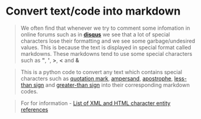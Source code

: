 # Convert text/code into markdown

> We often find that whenever we try to comment some infomation in online forums such as in [__disqus__](https://disqus.com/) we see that a lot of special characters lose their formatting and we see some garbage/undesired values. This is because the text is displayed in special format called markdowns. These markdowns tend to use some special characters such as __"__, __'__, __>__, __<__ and __&__

> This is a python code to convert any text which contains special characters such as
> [quotation mark](https://en.wikipedia.org/wiki/Quotation_mark),
> [ampersand](https://en.wikipedia.org/wiki/Ampersand),
> [apostrophe](https://en.wikipedia.org/wiki/Apostrophe),
> [	less-than sign](https://en.wikipedia.org/wiki/Less-than_sign) and
> [greater-than sign](https://en.wikipedia.org/wiki/Greater-than_sign)
> into their corresponding markdown codes.

> For for information - [List of XML and HTML character entity references](https://en.wikipedia.org/wiki/List_of_XML_and_HTML_character_entity_references#Predefined_entities_in_XML)
